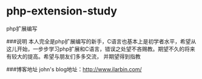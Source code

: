 # php-extension-study
php扩展编写

###说明
本人完全是php扩展编写的新手，C语言也基本上是初学者水平，希望从这儿开始，一步步学习php扩展和C语言，错误之处望不吝赐教。期望不久的将来有较大的提高。希望与朋友们多多交流，
并期望得到指教

###博客地址
john's blog地址：http://www.ilarbin.com/

